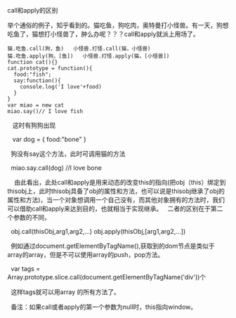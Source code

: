 call和apply的区别

举个通俗的例子，知乎看到的。猫吃鱼，狗吃肉，奥特曼打小怪兽。有一天，狗想吃鱼了，猫想打小怪兽了，肿么办呢？？？call和apply就派上用场了。

    猫.吃鱼.call(狗，鱼)   小怪兽.打怪.call(猫，小怪兽)
    猫.吃鱼.apply(狗，[鱼])   小怪兽.打怪.apply(猫，[小怪兽])
    function cat(){}
    cat.prototype = function(){
      food:"fish";
      say:function(){
        console.log('I love'+food)
      }
    }
    var miao = new cat
    miao.say()// I love fish
    
    这时有狗狗出现
    
    
    var dog = {
      food:"bone"
    }
    
    
   狗没有say这个方法，此时可调用猫的方法
   
   
   
   miao.say.call(dog)  //I love bone
   
   
   
   由此看出，此处call和apply是用来动态的改变this的指向(把obj（this）绑定到thisobj上，此时thisobj具备了obj的属性和方法，也可以说是thisobj继承了obj的属性和方法)，当一个对象想调用一个自己没有，而其他对象拥有的方法时，我们可以借助call和apply来达到目的，也就相当于实现继承。
   二者的区别在于第二个参数的不同，
   
   obj.call(thisObj,arg1,arg2,...)
   obj.apply(thisObj,[arg1,arg2,...])
   
   例如通过document.getElementByTagName(),获取到的dom节点是类似于array的array，但是不可以使用array的push，pop方法。
   
   var tags = Array.prototype.slice.call(document.getElementByTagName('div'))个
 
   这样tags就可以用array 的所有方法了。
   
   备注：如果call或者apply的第一个参数为null时，this指向window。
